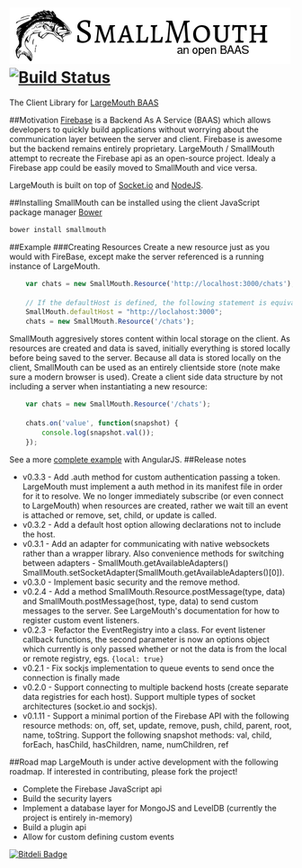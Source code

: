 ![LargeMouth an open BAAS](smallmouth.png) [![Build Status](https://travis-ci.org/blittle/smallmouth.png?branch=master)](https://travis-ci.org/blittle/smallmouth)
==========

The Client Library for [LargeMouth BAAS](https://github.com/blittle/largemouth)

##Motivation
[Firebase](http://firebase.com) is a Backend As A Service (BAAS) which allows developers to quickly build applications without worrying about the communication layer between the server and client. Firebase is awesome but the backend remains entirely proprietary. LargeMouth / SmallMouth attempt to recreate the Firebase api as an open-source project. Idealy a Firebase app could be easily moved to SmallMouth and vice versa. 

LargeMouth is built on top of [Socket.io](http://socket.io/) and [NodeJS](http://nodejs.org/). 

##Installing
SmallMouth can be installed using the client JavaScript package manager [Bower](http://bower.io/)

```bash
bower install smallmouth
```

##Example
###Creating Resources
Create a new resource just as you would with FireBase, except make the server referenced is a running instance of LargeMouth.
```javascript
	var chats = new SmallMouth.Resource('http://localhost:3000/chats');

	// If the defaultHost is defined, the following statement is equivalent to the previous.
	SmallMouth.defaultHost = "http://loclahost:3000";
	chats = new SmallMouth.Resource('/chats');
```

SmallMouth aggresively stores content within local storage on the client. As resources are created and data is saved, initially 
everything is stored locally before being saved to the server. Because all data is stored locally on the client, SmallMouth can be used as an entirely clientside store (note make sure a modern browser is used). Create a client side data structure by not including a server when instantiating a new resource:
```javascript
	var chats = new SmallMouth.Resource('/chats');

	chats.on('value', function(snapshot) {
		console.log(snapshot.val());	
	});
```
See a more [complete example](example/index.html) with AngularJS.
##Release notes
 - v0.3.3 - Add .auth method for custom authentication passing a token. LargeMouth must implement a auth method in its manifest file in order for it to resolve. We no longer immediately subscribe (or even connect to LargeMouth) when resources are created, rather we wait till an event is attached or remove, set, child, or update is called.
 - v0.3.2 - Add a default host option allowing declarations not to include the host. 
 - v0.3.1 - Add an adapter for communicating with native websockets rather than a wrapper library. Also convenience methods for switching between adapters - SmallMouth.getAvailableAdapters() SmallMouth.setSocketAdapter(SmallMouth.getAvailableAdapters()[0]).
 - v0.3.0 - Implement basic security and the remove method.
 - v0.2.4 - Add a method SmallMouth.Resource.postMessage(type, data) and SmallMouth.postMessage(host, type, data) to send custom messages to the server. See LargeMouth's documentation for how to register custom event listeners.
 - v0.2.3 - Refactor the EventRegistry into a class. For event listener callback functions, the second parameter is now an options object which currently is only passed whether or not the data is from the local or remote registry, egs. `{local: true}`
 - v0.2.1 - Fix sockjs implementation to queue events to send once the connection is finally made
 - v0.2.0 - Support connecting to multiple backend hosts (create separate data registries for each host). Support multiple types of socket architectures (socket.io and sockjs).
 - v0.1.11 - Support a minimal portion of the Firebase API with the following resource methods: on, off, set, update, remove, push, child, parent, root, name, toString. Support the following snapshot methods: val, child, forEach, hasChild, hasChildren, name, numChildren, ref

##Road map
LargeMouth is under active development with the following roadmap. If interested in contributing, please fork the project!

 - Complete the Firebase JavaScript api
 - Build the security layers
 - Implement a database layer for MongoJS and LevelDB (currently the project is entirely in-memory)
 - Build a plugin api
 - Allow for custom defining custom events

[![Bitdeli Badge](https://d2weczhvl823v0.cloudfront.net/blittle/smallmouth/trend.png)](https://bitdeli.com/free "Bitdeli Badge")
